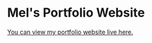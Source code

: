 # Mel's Portfolio Website
[You can view my portfolio website live here.](http://www.melmuhammad.com)
